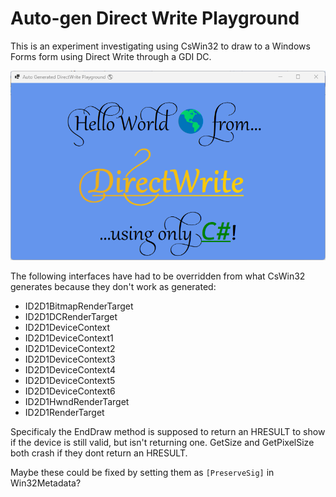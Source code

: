 # Auto-gen Direct Write Playground

This is an experiment investigating using CsWin32 to draw to a Windows Forms form using Direct Write through a GDI DC.

![Hello World 🌎 from… DirectWrite …using only C#! Screenshot](screenshot.png)

The following interfaces have had to be overridden from what CsWin32 generates because they don't work as generated:

- ID2D1BitmapRenderTarget
- ID2D1DCRenderTarget
- ID2D1DeviceContext
- ID2D1DeviceContext1
- ID2D1DeviceContext2
- ID2D1DeviceContext3
- ID2D1DeviceContext4
- ID2D1DeviceContext5
- ID2D1DeviceContext6
- ID2D1HwndRenderTarget
- ID2D1RenderTarget

Specificaly the EndDraw method is supposed to return an HRESULT to show if the device is still valid, but isn't returning one. GetSize and GetPixelSize both crash if they dont return an HRESULT.  

Maybe these could be fixed by setting them as `[PreserveSig]` in Win32Metadata?  
